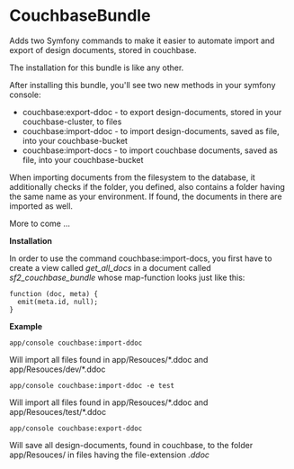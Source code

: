 CouchbaseBundle
===============

Adds two Symfony commands to make it easier to automate import and export of design documents, stored in couchbase.

The installation for this bundle is like any other.

After installing this bundle, you'll see two new methods in your symfony console:

* couchbase:export-ddoc - to export design-documents, stored in your couchbase-cluster, to files
* couchbase:import-ddoc - to import design-documents, saved as file, into your couchbase-bucket
* couchbase:import-docs - to import couchbase documents, saved as file, into your couchbase-bucket

When importing documents from the filesystem to the database, it additionally checks if the folder, you defined, also
contains a folder having the same name as your environment. If found, the documents in there are imported as well.

More to come ...

**Installation**

In order to use the command couchbase:import-docs, you first have to create a view called _get_all_docs_ in a document
called _sf2_couchbase_bundle_ whose map-function looks just like this:


    function (doc, meta) {
      emit(meta.id, null);
    }


**Example**

    app/console couchbase:import-ddoc
Will import all files found in app/Resouces/\*.ddoc and  app/Resouces/dev/\*.ddoc

    app/console couchbase:import-ddoc -e test
Will import all files found in app/Resouces/\*.ddoc and  app/Resouces/test/\*.ddoc

    app/console couchbase:export-ddoc
Will save all design-documents, found in couchbase, to the folder app/Resouces/ in files having the file-extension *.ddoc*
